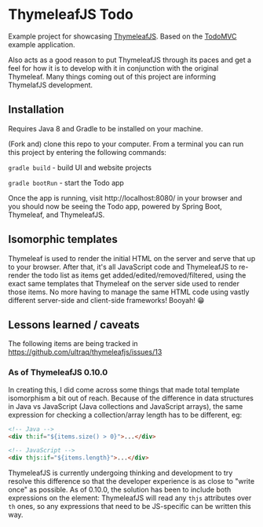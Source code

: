 
ThymeleafJS Todo
================

Example project for showcasing [ThymeleafJS](https://github.com/ultraq/thymeleafjs).
Based on the [TodoMVC](http://todomvc.com/) example application.

Also acts as a good reason to put ThymeleafJS through its paces and get a feel
for how it is to develop with it in conjunction with the original Thymeleaf.
Many things coming out of this project are informing ThymelafJS development.


Installation
------------

Requires Java 8 and Gradle to be installed on your machine.

(Fork and) clone this repo to your computer.  From a terminal you can run this
project by entering the following commands:

`gradle build` - build UI and website projects

`gradle bootRun` - start the Todo app

Once the app is running, visit http://localhost:8080/ in your browser and you
should now be seeing the Todo app, powered by Spring Boot, Thymeleaf, and
ThymeleafJS.


Isomorphic templates
--------------------

Thymeleaf is used to render the initial HTML on the server and serve that up to
your browser.  After that, it's all JavaScript code and ThymeleafJS to re-render
the todo list as items get added/edited/removed/filtered, using the exact same
templates that Thymeleaf on the server side used to render those items.  No more
having to manage the same HTML code using vastly different server-side and
client-side frameworks!  Booyah! 😁


Lessons learned / caveats
-------------------------

The following items are being tracked in https://github.com/ultraq/thymeleafjs/issues/13

### As of ThymeleafJS 0.10.0

In creating this, I did come across some things that made total template
isomorphism a bit out of reach.  Because of the difference in data structures in
Java vs JavaScript (Java collections and JavaScript arrays), the same expression
for checking a collection/array length has to be different, eg:

```html
<!-- Java -->
<div th:if="${items.size() > 0}">...</div>

<!-- JavaScript -->
<div thjs:if="${items.length}">...</div>
```

ThymeleafJS is currently undergoing thinking and development to try resolve this
difference so that the developer experience is as close to "write once" as
possible.  As of 0.10.0, the solution has been to include both expressions on
the element: ThymeleafJS will read any `thjs` attributes over `th` ones, so any
expressions that need to be JS-specific can be written this way.
